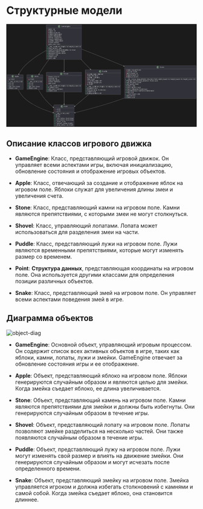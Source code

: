 # Структурные модели
![cclass-diag](./class-diag.png)
## Описание классов игрового движка

- **GameEngine**: Класс, представляющий игровой движок. Он управляет всеми аспектами игры, включая инициализацию, обновление состояния и отображение игровых объектов.

- **Apple**: Класс, отвечающий за создание и отображение яблок на игровом поле. Яблоки служат для увеличения длины змеи и увеличения счета.

- **Stone**: Класс, представляющий камни на игровом поле. Камни являются препятствиями, с которыми змеи не могут столкнуться.

- **Shovel**: Класс, управляющий лопатами. Лопата может использоваться для разделения змеи на части.

- **Puddle**: Класс, представляющий лужи на игровом поле. Лужи являются временными препятствиями, которые могут изменять размер со временем.

- **Point**: **Структура данных**, представляющая координаты на игровом поле. Она используется другими классами для определения позиции различных объектов.

- **Snake**: Класс, представляющий змей на игровом поле. Он управляет всеми аспектами поведения змей в игре.
 ## Диаграмма объектов
 ![object-diag](./object-diag.jpg)
- **GameEngine**: Основной объект, управляющий игровым процессом. Он содержит список всех активных объектов в игре, таких как яблоки, камни, лопаты, лужи и змейки. GameEngine отвечает за обновление состояния игры и ее отображение.

- **Apple**: Объект, представляющий яблоко на игровом поле. Яблоки генерируются случайным образом и являются целью для змейки. Когда змейка съедает яблоко, ее длина увеличивается.

- **Stone**: Объект, представляющий камень на игровом поле. Камни являются препятствиями для змейки и должны быть избегнуты. Они генерируются случайным образом в течение игры.

- **Shovel**: Объект, представляющий лопату на игровом поле. Лопаты позволяют змейке разделиться на несколько частей. Они также появляются случайным образом в течение игры.

- **Puddle**: Объект, представляющий лужу на игровом поле. Лужи могут изменять свой размер и влиять на движение змейки. Они генерируются случайным образом и могут исчезать после определенного времени.

- **Snake**: Объект, представляющий змейку на игровом поле. Змейка управляется игроком и должна избегать столкновений с камнями и самой собой. Когда змейка съедает яблоко, она становится длиннее.